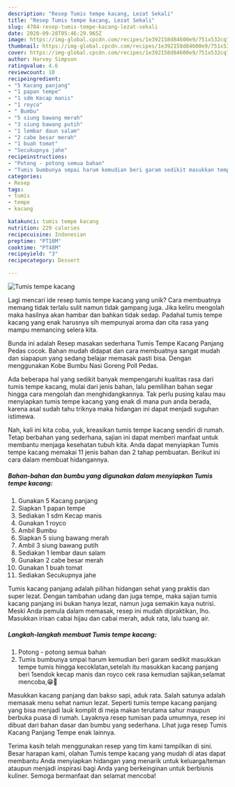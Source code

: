 ```yaml
---
description: "Resep Tumis tempe kacang, Lezat Sekali"
title: "Resep Tumis tempe kacang, Lezat Sekali"
slug: 4704-resep-tumis-tempe-kacang-lezat-sekali
date: 2020-09-28T05:46:29.965Z
image: https://img-global.cpcdn.com/recipes/1e392158d84600e9/751x532cq70/tumis-tempe-kacang-foto-resep-utama.jpg
thumbnail: https://img-global.cpcdn.com/recipes/1e392158d84600e9/751x532cq70/tumis-tempe-kacang-foto-resep-utama.jpg
cover: https://img-global.cpcdn.com/recipes/1e392158d84600e9/751x532cq70/tumis-tempe-kacang-foto-resep-utama.jpg
author: Harvey Simpson
ratingvalue: 4.6
reviewcount: 10
recipeingredient:
- "5 Kacang panjang"
- "1 papan tempe"
- "1 sdm Kecap manis"
- "1 royco"
- " Bumbu"
- "5 siung bawang merah"
- "3 siung bawang putih"
- "1 lembar daun salam"
- "2 cabe besar merah"
- "1 buah tomat"
- "Secukupnya jahe"
recipeinstructions:
- "Potong - potong semua bahan"
- "Tumis bumbunya smpai harum kemudian beri garam sedikit masukkan tempe tumis hingga kecoklatan,setelah itu masukkan kacang panjang beri 1sendok kecap manis dan royco cek rasa kemudian sajikan,selamat mencoba,😁🙏"
categories:
- Resep
tags:
- tumis
- tempe
- kacang

katakunci: tumis tempe kacang 
nutrition: 229 calories
recipecuisine: Indonesian
preptime: "PT10M"
cooktime: "PT48M"
recipeyield: "3"
recipecategory: Dessert

---
```



![Tumis tempe kacang](https://img-global.cpcdn.com/recipes/1e392158d84600e9/751x532cq70/tumis-tempe-kacang-foto-resep-utama.jpg)

Lagi mencari ide resep tumis tempe kacang yang unik? Cara membuatnya memang tidak terlalu sulit namun tidak gampang juga. Jika keliru mengolah maka hasilnya akan hambar dan bahkan tidak sedap. Padahal tumis tempe kacang yang enak harusnya sih mempunyai aroma dan cita rasa yang mampu memancing selera kita.

Bunda ini adalah Resep masakan sederhana Tumis Tempe Kacang Panjang Pedas cocok. Bahan mudah didapat dan cara membuatnya sangat mudah dan siapapun yang sedang belajar memasak pasti bisa. Dengan menggunakan Kobe Bumbu Nasi Goreng Poll Pedas.

Ada beberapa hal yang sedikit banyak mempengaruhi kualitas rasa dari tumis tempe kacang, mulai dari jenis bahan, lalu pemilihan bahan segar hingga cara mengolah dan menghidangkannya. Tak perlu pusing kalau mau menyiapkan tumis tempe kacang yang enak di mana pun anda berada, karena asal sudah tahu triknya maka hidangan ini dapat menjadi suguhan istimewa.


Nah, kali ini kita coba, yuk, kreasikan tumis tempe kacang sendiri di rumah. Tetap berbahan yang sederhana, sajian ini dapat memberi manfaat untuk membantu menjaga kesehatan tubuh kita. Anda dapat menyiapkan Tumis tempe kacang memakai 11 jenis bahan dan 2 tahap pembuatan. Berikut ini cara dalam membuat hidangannya.

<!--inarticleads1-->

##### Bahan-bahan dan bumbu yang digunakan dalam menyiapkan Tumis tempe kacang:

1. Gunakan 5 Kacang panjang
1. Siapkan 1 papan tempe
1. Sediakan 1 sdm Kecap manis
1. Gunakan 1 royco
1. Ambil  Bumbu
1. Siapkan 5 siung bawang merah
1. Ambil 3 siung bawang putih
1. Sediakan 1 lembar daun salam
1. Gunakan 2 cabe besar merah
1. Gunakan 1 buah tomat
1. Sediakan Secukupnya jahe


Tumis kacang panjang adalah pilihan hidangan sehat yang praktis dan super lezat. Dengan tambahan udang dan juga tempe, maka sajian tumis kacang panjang ini bukan hanya lezat, namun juga semakin kaya nutrisi. Meski Anda pemula dalam memasak, resep ini mudah dipraktikan, lho. Masukkan irisan cabai hijau dan cabai merah, aduk rata, lalu tuang air. 

<!--inarticleads2-->

##### Langkah-langkah membuat Tumis tempe kacang:

1. Potong - potong semua bahan
1. Tumis bumbunya smpai harum kemudian beri garam sedikit masukkan tempe tumis hingga kecoklatan,setelah itu masukkan kacang panjang beri 1sendok kecap manis dan royco cek rasa kemudian sajikan,selamat mencoba,😁🙏


Masukkan kacang panjang dan bakso sapi, aduk rata. Salah satunya adalah memasak menu sehat namun lezat. Seperti tumis tempe kacang panjang yang bisa menjadi lauk komplit di meja makan terutama sahur maupun berbuka puasa di rumah. Layaknya resep tumisan pada umumnya, resep ini dibuat dari bahan dasar dan bumbu yang sederhana. Lihat juga resep Tumis Kacang Panjang Tempe enak lainnya. 

Terima kasih telah menggunakan resep yang tim kami tampilkan di sini. Besar harapan kami, olahan Tumis tempe kacang yang mudah di atas dapat membantu Anda menyiapkan hidangan yang menarik untuk keluarga/teman ataupun menjadi inspirasi bagi Anda yang berkeinginan untuk berbisnis kuliner. Semoga bermanfaat dan selamat mencoba!
